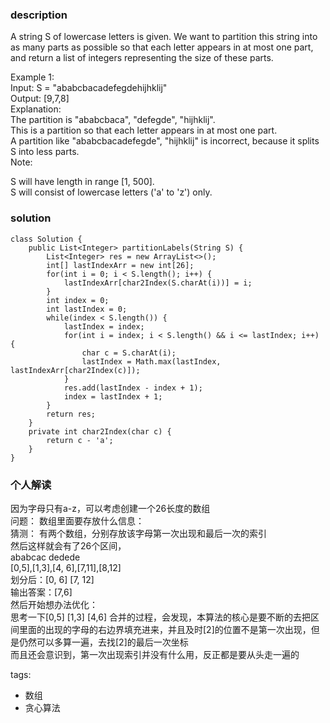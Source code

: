 ### description  
A string S of lowercase letters is given. We want to partition this string into as many parts as possible so that each letter appears in at most one part, and return a list of integers representing the size of these parts.  
  
Example 1:  
Input: S = "ababcbacadefegdehijhklij"  
Output: [9,7,8]  
Explanation:  
The partition is "ababcbaca", "defegde", "hijhklij".  
This is a partition so that each letter appears in at most one part.  
A partition like "ababcbacadefegde", "hijhklij" is incorrect, because it splits S into less parts.  
Note:  
  
S will have length in range [1, 500].  
S will consist of lowercase letters ('a' to 'z') only.  
### solution  
```  
class Solution {  
    public List<Integer> partitionLabels(String S) {  
        List<Integer> res = new ArrayList<>();  
        int[] lastIndexArr = new int[26];  
        for(int i = 0; i < S.length(); i++) {  
            lastIndexArr[char2Index(S.charAt(i))] = i;  
        }  
        int index = 0;  
        int lastIndex = 0;  
        while(index < S.length()) {  
            lastIndex = index;  
            for(int i = index; i < S.length() && i <= lastIndex; i++) {  
                char c = S.charAt(i);  
                lastIndex = Math.max(lastIndex, lastIndexArr[char2Index(c)]);  
            }  
            res.add(lastIndex - index + 1);  
            index = lastIndex + 1;  
        }  
        return res;  
    }  
    private int char2Index(char c) {  
        return c - 'a';  
    }  
}  
```  
  
### 个人解读  
因为字母只有a-z，可以考虑创建一个26长度的数组  
问题： 数组里面要存放什么信息：  
猜测： 有两个数组，分别存放该字母第一次出现和最后一次的索引  
然后这样就会有了26个区间，  
ababcac dedede  
[0,5],[1,3],[4, 6],[7,11],[8,12]  
划分后：[0, 6] [7, 12]  
输出答案：[7,6]  
然后开始想办法优化：  
思考一下[0,5] [1,3] [4,6] 合并的过程，会发现，本算法的核心是要不断的去把区间里面的出现的字母的右边界填充进来，并且及时[2]的位置不是第一次出现，但是仍然可以多算一遍，去找[2]的最后一次坐标  
而且还会意识到，第一次出现索引并没有什么用，反正都是要从头走一遍的  
  
tags:  
  - 数组  
  - 贪心算法  
